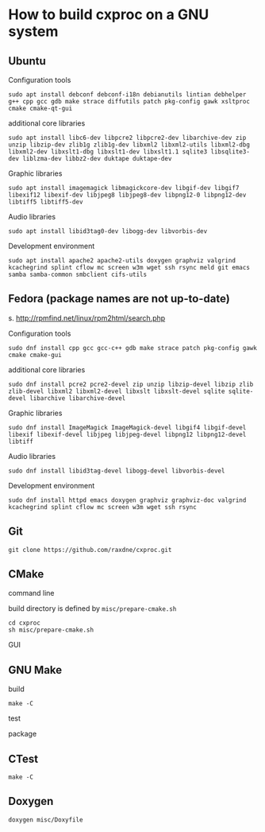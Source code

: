 
# How to build cxproc on a GNU system

## Ubuntu

Configuration tools

    sudo apt install debconf debconf-i18n debianutils lintian debhelper g++ cpp gcc gdb make strace diffutils patch pkg-config gawk xsltproc cmake cmake-qt-gui

additional core libraries

    sudo apt install libc6-dev libpcre2 libpcre2-dev libarchive-dev zip unzip libzip-dev zlib1g zlib1g-dev libxml2 libxml2-utils libxml2-dbg libxml2-dev libxslt1-dbg libxslt1-dev libxslt1.1 sqlite3 libsqlite3-dev liblzma-dev libbz2-dev duktape duktape-dev

Graphic libraries

    sudo apt install imagemagick libmagickcore-dev libgif-dev libgif7 libexif12 libexif-dev libjpeg8 libjpeg8-dev libpng12-0 libpng12-dev libtiff5 libtiff5-dev

Audio libraries

    sudo apt install libid3tag0-dev libogg-dev libvorbis-dev

Development environment

    sudo apt install apache2 apache2-utils doxygen graphviz valgrind kcachegrind splint cflow mc screen w3m wget ssh rsync meld git emacs samba samba-common smbclient cifs-utils

## Fedora (package names are not up-to-date)

s. <http://rpmfind.net/linux/rpm2html/search.php>

Configuration tools

    sudo dnf install cpp gcc gcc-c++ gdb make strace patch pkg-config gawk cmake cmake-gui

additional core libraries

    sudo dnf install pcre2 pcre2-devel zip unzip libzip-devel libzip zlib zlib-devel libxml2 libxml2-devel libxslt libxslt-devel sqlite sqlite-devel libarchive libarchive-devel

Graphic libraries

    sudo dnf install ImageMagick ImageMagick-devel libgif4 libgif-devel libexif libexif-devel libjpeg libjpeg-devel libpng12 libpng12-devel libtiff

Audio libraries

    sudo dnf install libid3tag-devel libogg-devel libvorbis-devel

Development environment

    sudo dnf install httpd emacs doxygen graphviz graphviz-doc valgrind kcachegrind splint cflow mc screen w3m wget ssh rsync 

## Git

    git clone https://github.com/raxdne/cxproc.git

## CMake

command line

build directory is defined by `misc/prepare-cmake.sh`

	cd cxproc
    sh misc/prepare-cmake.sh

GUI

## GNU Make

build

    make -C

test

package

## CTest

    make -C

## Doxygen

    doxygen misc/Doxyfile
